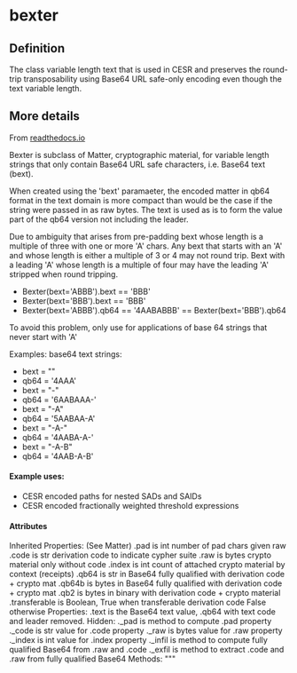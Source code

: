 # bexter
## Definition

The class variable length text that is used in CESR and preserves the round-trip transposability using Base64 URL safe-only encoding even though the text variable length.

## More details
From [readthedocs.io](https://keripy.readthedocs.io/en/latest/?badge=latest)

Bexter is subclass of Matter, cryptographic material, for variable length strings that only contain Base64 URL safe characters, i.e. Base64 text (bext).

When created using the 'bext' paramaeter, the encoded matter in qb64 format in the text domain is more compact than would be the case if the string were passed in as raw bytes. The text is used as is to form the value part of the
qb64 version not including the leader.

Due to ambiguity that arises from pre-padding bext whose length is a multiple of three with one or more 'A' chars. Any bext that starts with an 'A' and whose length is either a multiple of 3 or 4 may not round trip. Bext with a leading 'A' whose length is a multiple of four may have the leading 'A' stripped when round tripping.
- Bexter(bext='ABBB').bext == 'BBB'
- Bexter(bext='BBB').bext == 'BBB'
- Bexter(bext='ABBB').qb64 == '4AABABBB' == Bexter(bext='BBB').qb64

To avoid this problem, only use for applications of base 64 strings that never start with 'A'

Examples: base64 text strings:
- bext = ""
- qb64 = '4AAA'
- bext = "-"
- qb64 = '6AABAAA-'
- bext = "-A"
- qb64 = '5AABAA-A'
- bext = "-A-"
- qb64 = '4AABA-A-'
- bext = "-A-B"
- qb64 = '4AAB-A-B'

#### Example uses:
- CESR encoded paths for nested SADs and SAIDs
- CESR encoded fractionally weighted threshold expressions

#### Attributes
Inherited Properties:  (See Matter)
    .pad  is int number of pad chars given raw
    .code is  str derivation code to indicate cypher suite
    .raw is bytes crypto material only without code
    .index is int count of attached crypto material by context (receipts)
    .qb64 is str in Base64 fully qualified with derivation code + crypto mat
    .qb64b is bytes in Base64 fully qualified with derivation code + crypto mat
    .qb2  is bytes in binary with derivation code + crypto material
    .transferable is Boolean, True when transferable derivation code False otherwise
Properties:
    .text is the Base64 text value, .qb64 with text code and leader removed.
Hidden:
    ._pad is method to compute  .pad property
    ._code is str value for .code property
    ._raw is bytes value for .raw property
    ._index is int value for .index property
    ._infil is method to compute fully qualified Base64 from .raw and .code
    ._exfil is method to extract .code and .raw from fully qualified Base64
Methods:
"""
	